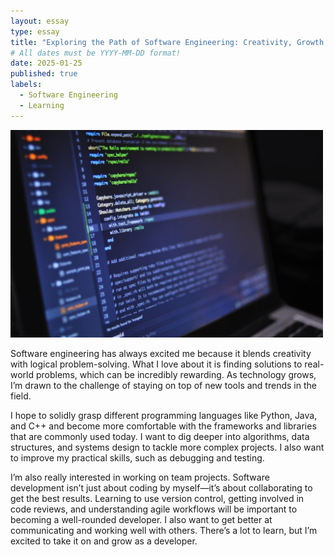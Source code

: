 ```yaml
---
layout: essay
type: essay
title: "Exploring the Path of Software Engineering: Creativity, Growth, and Collaboration"
# All dates must be YYYY-MM-DD format!
date: 2025-01-25
published: true
labels:
  - Software Engineering
  - Learning
---
```


<img width="500px" class="rounded float-start pe-4" src="../img/CODING.jpeg">



Software engineering has always excited me because it blends creativity with logical problem-solving. What I love about it is finding solutions to real-world problems, which can be incredibly rewarding. As technology grows, I’m drawn to the challenge of staying on top of new tools and trends in the field.

I hope to solidly grasp different programming languages like Python, Java, and C++ and become more comfortable with the frameworks and libraries that are commonly used today. I want to dig deeper into algorithms, data structures, and systems design to tackle more complex projects. I also want to improve my practical skills, such as debugging and testing.

I’m also really interested in working on team projects. Software development isn’t just about coding by myself—it’s about collaborating to get the best results. Learning to use version control, getting involved in code reviews, and understanding agile workflows will be important to becoming a well-rounded developer. I also want to get better at communicating and working well with others. There’s a lot to learn, but I’m excited to take it on and grow as a developer.
